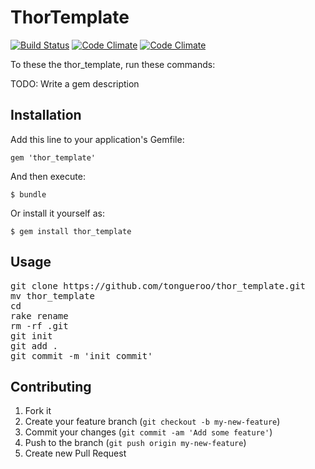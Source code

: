 # ThorTemplate

[![Build Status](https://magnum.travis-ci.com/)](https://magnum.travis-ci.com/)
[![Code Climate](https://codeclimate.com/)](https://codeclimate.com/)
[![Code Climate](https://codeclimate.com/)](https://codeclimate.com/)

To these the thor_template, run these commands:

TODO: Write a gem description

## Installation

Add this line to your application's Gemfile:

    gem 'thor_template'

And then execute:

    $ bundle

Or install it yourself as:

    $ gem install thor_template

## Usage

<pre>
git clone https://github.com/tongueroo/thor_template.git
mv thor_template <project_name>
cd <project_name>
rake rename
rm -rf .git
git init
git add .
git commit -m 'init commit'
</pre>

## Contributing

1. Fork it
2. Create your feature branch (`git checkout -b my-new-feature`)
3. Commit your changes (`git commit -am 'Add some feature'`)
4. Push to the branch (`git push origin my-new-feature`)
5. Create new Pull Request
